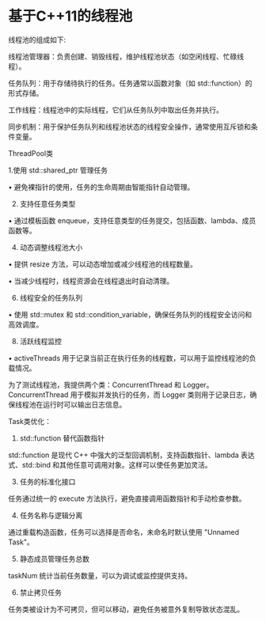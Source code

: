 # 基于C++11的线程池
线程池的组成如下:

线程池管理器：负责创建、销毁线程，维护线程池状态（如空闲线程、忙碌线程）。

任务队列：用于存储待执行的任务。任务通常以函数对象（如 std::function）的形式存储。

工作线程：线程池中的实际线程，它们从任务队列中取出任务并执行。

同步机制：用于保护任务队列和线程池状态的线程安全操作，通常使用互斥锁和条件变量。


ThreadPool类

1.使用 std::shared_ptr<Task> 管理任务

•	避免裸指针的使用，任务的生命周期由智能指针自动管理。

2. 支持任意任务类型
   
•	通过模板函数 enqueue，支持任意类型的任务提交，包括函数、lambda、成员函数等。

4. 动态调整线程池大小
   
•	提供 resize 方法，可以动态增加或减少线程池的线程数量。

•	当减少线程时，线程资源会在线程退出时自动清理。

6. 线程安全的任务队列
   
•	使用 std::mutex 和 std::condition_variable，确保任务队列的线程安全访问和高效调度。

8. 活跃线程监控
   
•	activeThreads 用于记录当前正在执行任务的线程数，可以用于监控线程池的负载情况。


为了测试线程池，我提供两个类：ConcurrentThread 和 Logger。ConcurrentThread 用于模拟并发执行的任务，而 Logger 类则用于记录日志，确保线程池在运行时可以输出日志信息。



Task类优化：

1. std::function 替代函数指针
   
std::function 是现代 C++ 中强大的泛型回调机制，支持函数指针、lambda 表达式、std::bind 和其他任意可调用对象。这样可以使任务更加灵活。

3. 任务的标准化接口

任务通过统一的 execute 方法执行，避免直接调用函数指针和手动检查参数。

4. 任务名称与逻辑分离

通过重载构造函数，任务可以选择是否命名，未命名时默认使用 "Unnamed Task"。

5. 静态成员管理任务总数

taskNum 统计当前任务数量，可以为调试或监控提供支持。

6. 禁止拷贝任务

任务类被设计为不可拷贝，但可以移动，避免任务被意外复制导致状态混乱。

